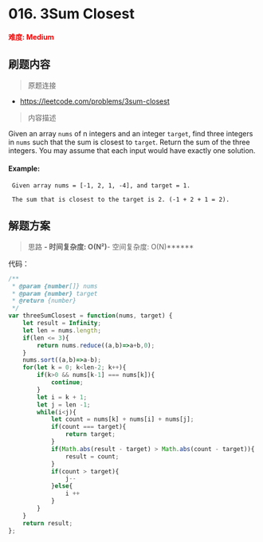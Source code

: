 # 016. 3Sum Closest

**<font color=red>难度: Medium</font>**

## 刷题内容

> 原题连接

* https://leetcode.com/problems/3sum-closest

> 内容描述

Given an array `nums` of n integers and an integer `target`, find three integers in `nums` such that the sum is closest to `target`. Return the sum of the three integers. You may assume that each input would have exactly one solution.

#### Example:
     
     Given array nums = [-1, 2, 1, -4], and target = 1.
     
     The sum that is closest to the target is 2. (-1 + 2 + 1 = 2).

## 解题方案

> 思路 
******- 时间复杂度: O(N²)******- 空间复杂度: O(N)******


代码：

```javascript
/**
 * @param {number[]} nums
 * @param {number} target
 * @return {number}
 */
var threeSumClosest = function(nums, target) {
    let result = Infinity;
    let len = nums.length;
    if(len <= 3){
        return nums.reduce((a,b)=>a+b,0);
    }
    nums.sort((a,b)=>a-b);
    for(let k = 0; k<len-2; k++){
        if(k>0 && nums[k-1] === nums[k]){
            continue;
        }
        let i = k + 1;
        let j = len -1;
        while(i<j){
            let count = nums[k] + nums[i] + nums[j];
            if(count === target){
                return target;
            }
            if(Math.abs(result - target) > Math.abs(count - target)){
                result = count;
            }
            if(count > target){
                j--
            }else{
                i ++
            }
        }
    }
    return result;
};
```

